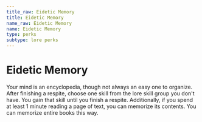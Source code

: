 ```yaml
---
title_raw: Eidetic Memory
title: Eidetic Memory
name_raw: Eidetic Memory
name: Eidetic Memory
type: perks
subtype: lore perks
---
```


# Eidetic Memory

Your mind is an encyclopedia, though not always an easy one to organize. After finishing a respite, choose one skill from the lore skill group you don't have. You gain that skill until you finish a respite. Additionally, if you spend at least 1 minute reading a page of text, you can memorize its contents. You can memorize entire books this way.
